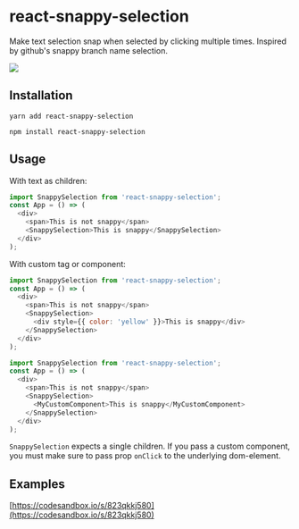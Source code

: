 # react-snappy-selection

Make text selection snap when selected by clicking multiple times.
Inspired by github's snappy branch name selection.

![](https://github.com/robin-drexler/react-snappy-selection/raw/master/react-snappy-selection/snappy-selection.gif)

## Installation

```
yarn add react-snappy-selection
```

```
npm install react-snappy-selection
```

## Usage

With text as children:

```js
import SnappySelection from 'react-snappy-selection';
const App = () => (
  <div>
    <span>This is not snappy</span>
    <SnappySelection>This is snappy</SnappySelection>
  </div>
);
```

With custom tag or component:

```js
import SnappySelection from 'react-snappy-selection';
const App = () => (
  <div>
    <span>This is not snappy</span>
    <SnappySelection>
      <div style={{ color: 'yellow' }}>This is snappy</div>
    </SnappySelection>
  </div>
);
```

```js
import SnappySelection from 'react-snappy-selection';
const App = () => (
  <div>
    <span>This is not snappy</span>
    <SnappySelection>
      <MyCustomComponent>This is snappy</MyCustomComponent>
    </SnappySelection>
  </div>
);
```

`SnappySelection` expects a single children.
If you pass a custom component, you must make sure to pass prop `onClick` to the underlying dom-element.


## Examples

[https://codesandbox.io/s/823qkkj580](https://codesandbox.io/s/823qkkj580)